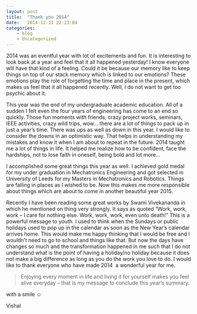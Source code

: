 ```yaml
---
layout: post
title:  "Thank you 2014"
date:   2014-12-31 22:23:04
categories:
    - blog
    - Uncategorized
---
```


2014 was an eventful year with lot of excitements and fun. It is interesting to look back at a year and feel that it all happened yesterday! I know everyone will have that kind of a feeling. Could it be because our memory like to keep things on top of our stack memory which is linked to our emotions? These emotions play the role of forgetting the time and place in the present, which makes us feel that it all happened recently. Well, I do not want to get too psychic about it.

This year was the end of my undergraduate academic education. All of a sudden I felt even the four years of engineering has come to an end so quickly. Those fun moments with friends, crazy project works, seminars, IEEE activities, crazy wild trips, wow… there are a lot of things to pack up in just a year’s time. There was ups as well as down in this year. I would like to consider the downs in an optimistic way. That helps in understanding my mistakes and know it when I am about to repeat in the future. 2014 taught me a lot of things in life. It helped me realize how to be confident, face the hardships, not to lose faith in oneself, being bold and lot more…

I accomplished some great things this year as well. I achieved gold medal for my under graduation in Mechatronics Engineering and got selected in University of Leeds for my Masters in Mechatronics and Robotics. Things are falling in places as I wished to be. Now this makes me more responsible about things which are about to come in another beautiful year 2015.

Recently I have been reading some great works by Swami Vivekananda in which he mentioned on thing very strongly. It says as quoted “Work, work, work – I care for nothing else. Work, work, work, even unto death!” This is a powerful message to youth. I used to think when the Sundays or public holidays used to pop up in the calendar as soon as the New Year’s calendar arrives home. This would make me happy thinking that I would be free and I wouldn’t need to go to school and things like that. But now the days have changes so much and the transformation happened in me such that I do not understand what is the point of having a holiday/no holiday because it does not make a big difference as long as you do the work you love to do. I would like to thank everyone who have made 2014  a wonderful year for me.

> Enjoying every moment in life and living it for yourself makes you feel alive everyday – that is my message to conclude this year’s summary.

with a smile ☺

Vishal